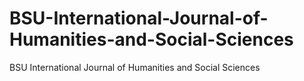 # BSU-International-Journal-of-Humanities-and-Social-Sciences
BSU International Journal of Humanities and Social Sciences
